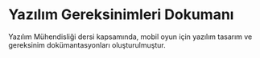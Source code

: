 # Yazılım Gereksinimleri Dokumanı
Yazılım Mühendisliği dersi kapsamında, mobil oyun için yazılım tasarım ve gereksinim dokümantasyonları oluşturulmuştur.
